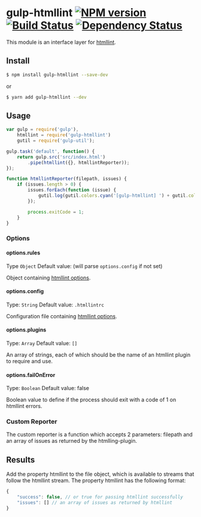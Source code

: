 # gulp-htmllint [![NPM version][npm-image]][npm-url] [![Build Status][travis-image]][travis-url] [![Dependency Status][depstat-image]][depstat-url]

This module is an interface layer for [htmllint](https://github.com/htmllint/htmllint/).

## Install

```sh
$ npm install gulp-htmllint --save-dev
```
or
```sh
$ yarn add gulp-htmllint --dev
```

## Usage

```js
var gulp = require('gulp'),
	htmllint = require('gulp-htmllint')
	gutil = require('gulp-util');

gulp.task('default', function() {
	return gulp.src('src/index.html')
		.pipe(htmllint({}, htmllintReporter));
});

function htmllintReporter(filepath, issues) {
	if (issues.length > 0) {
		issues.forEach(function (issue) {
			gutil.log(gutil.colors.cyan('[gulp-htmllint] ') + gutil.colors.white(filepath + ' [' + issue.line + ',' + issue.column + ']: ') + gutil.colors.red('(' + issue.code + ') ' + issue.msg));
		});

		process.exitCode = 1;
	}
}
```

### Options

#### options.rules
Type `Object`
Default value: (will parse `options.config` if not set)

Object containing [htmllint options](https://github.com/htmllint/htmllint/wiki/Options).

#### options.config
Type: `String`
Default value: `.htmllintrc`

Configuration file containing [htmllint options](https://github.com/htmllint/htmllint/wiki/Options).

#### options.plugins
Type: `Array`
Default value: `[]`

An array of strings, each of which should be the name of an htmllint plugin to require and use.

#### options.failOnError
Type: `Boolean`
Default value: false

Boolean value to define if the process should exit with a code of 1 on htmllint errors.

### Custom Reporter

The custom reporter is a function which accepts 2 parameters: filepath and an array of issues as returned by the htmlling-plugin.

## Results

Add the property htmllint to the file object, which is available to streams that follow the htmllint stream. The property htmllint has the following format:

```js
{
	"success": false, // or true for passing htmllint successfully
	"issues": [] // an array of issues as returned by htmllint
}
```

[npm-url]: https://www.npmjs.com/package/gulp-htmllint
[npm-image]: https://badge.fury.io/js/gulp-htmllint.svg
[travis-url]: https://travis-ci.org/yvanavermaet/gulp-htmllint
[travis-image]: https://img.shields.io/travis/yvanavermaet/gulp-htmllint.svg?branch=master
[depstat-url]: https://david-dm.org/yvanavermaet/gulp-htmllint
[depstat-image]: https://david-dm.org/yvanavermaet/gulp-htmllint.svg
